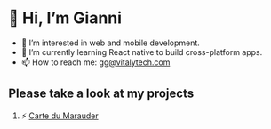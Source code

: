 # 👋 Hi, I’m Gianni

- 👀 I’m interested in web and mobile development.
- 🌱 I’m currently learning React native to build cross-platform apps.
- 📫 How to reach me: gg@vitalytech.com

## Please take a look at my projects

<!--1. :trophy: [Tournois FFTT](https://github.com/vt-gianni/PingContest)-->
1. :zap: [Carte du Marauder](https://github.com/vt-gianni/MarauderAPI)

<!---
vt-gianni/vt-gianni is a ✨ special ✨ repository because its `README.md` (this file) appears on your GitHub profile.
You can click the Preview link to take a look at your changes.
--->
